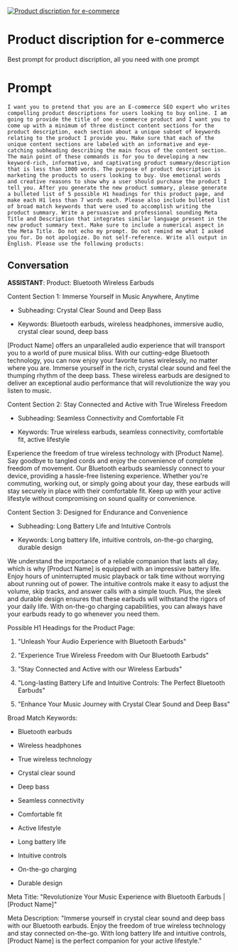 
[![Product discription for e-commerce](https://flow-prompt-covers.s3.us-west-1.amazonaws.com/icon/Abstract/i7.png)]()
# Product discription for e-commerce 
Best prompt for product discription, all you need with one prompt

# Prompt

```
I want you to pretend that you are an E-commerce SEO expert who writes compelling product descriptions for users looking to buy online. I am going to provide the title of one e-commerce product and I want you to come up with a minimum of three distinct content sections for the product description, each section about a unique subset of keywords relating to the product I provide you. Make sure that each of the unique content sections are labeled with an informative and eye-catching subheading describing the main focus of the content section. The main point of these commands is for you to developing a new keyword-rich, informative, and captivating product summary/description that is less than 1000 words. The purpose of product description is marketing the products to users looking to buy. Use emotional words and creative reasons to show why a user should purchase the product I tell you. After you generate the new product summary, please generate a bulleted list of 5 possible H1 headings for this product page, and make each H1 less than 7 words each. Please also include bulleted list of broad match keywords that were used to accomplish writing the product summary. Write a persuasive and professional sounding Meta Title and Description that integrates similar language present in the new product summary text. Make sure to include a numerical aspect in the Meta Title. Do not echo my prompt. Do not remind me what I asked you for. Do not apologize. Do not self-reference. Write all output in English. Please use the following products:
```

## Conversation

**ASSISTANT**: Product: Bluetooth Wireless Earbuds



Content Section 1: Immerse Yourself in Music Anywhere, Anytime

- Subheading: Crystal Clear Sound and Deep Bass

- Keywords: Bluetooth earbuds, wireless headphones, immersive audio, crystal clear sound, deep bass



[Product Name] offers an unparalleled audio experience that will transport you to a world of pure musical bliss. With our cutting-edge Bluetooth technology, you can now enjoy your favorite tunes wirelessly, no matter where you are. Immerse yourself in the rich, crystal clear sound and feel the thumping rhythm of the deep bass. These wireless earbuds are designed to deliver an exceptional audio performance that will revolutionize the way you listen to music.



Content Section 2: Stay Connected and Active with True Wireless Freedom

- Subheading: Seamless Connectivity and Comfortable Fit

- Keywords: True wireless earbuds, seamless connectivity, comfortable fit, active lifestyle



Experience the freedom of true wireless technology with [Product Name]. Say goodbye to tangled cords and enjoy the convenience of complete freedom of movement. Our Bluetooth earbuds seamlessly connect to your device, providing a hassle-free listening experience. Whether you're commuting, working out, or simply going about your day, these earbuds will stay securely in place with their comfortable fit. Keep up with your active lifestyle without compromising on sound quality or convenience.



Content Section 3: Designed for Endurance and Convenience

- Subheading: Long Battery Life and Intuitive Controls

- Keywords: Long battery life, intuitive controls, on-the-go charging, durable design



We understand the importance of a reliable companion that lasts all day, which is why [Product Name] is equipped with an impressive battery life. Enjoy hours of uninterrupted music playback or talk time without worrying about running out of power. The intuitive controls make it easy to adjust the volume, skip tracks, and answer calls with a simple touch. Plus, the sleek and durable design ensures that these earbuds will withstand the rigors of your daily life. With on-the-go charging capabilities, you can always have your earbuds ready to go whenever you need them.



Possible H1 Headings for the Product Page:

1. "Unleash Your Audio Experience with Bluetooth Earbuds"

2. "Experience True Wireless Freedom with Our Bluetooth Earbuds"

3. "Stay Connected and Active with our Wireless Earbuds"

4. "Long-lasting Battery Life and Intuitive Controls: The Perfect Bluetooth Earbuds"

5. "Enhance Your Music Journey with Crystal Clear Sound and Deep Bass"



Broad Match Keywords:

- Bluetooth earbuds

- Wireless headphones

- True wireless technology

- Crystal clear sound

- Deep bass

- Seamless connectivity

- Comfortable fit

- Active lifestyle

- Long battery life

- Intuitive controls

- On-the-go charging

- Durable design



Meta Title: "Revolutionize Your Music Experience with Bluetooth Earbuds | [Product Name]"

Meta Description: "Immerse yourself in crystal clear sound and deep bass with our Bluetooth earbuds. Enjoy the freedom of true wireless technology and stay connected on-the-go. With long battery life and intuitive controls, [Product Name] is the perfect companion for your active lifestyle."


